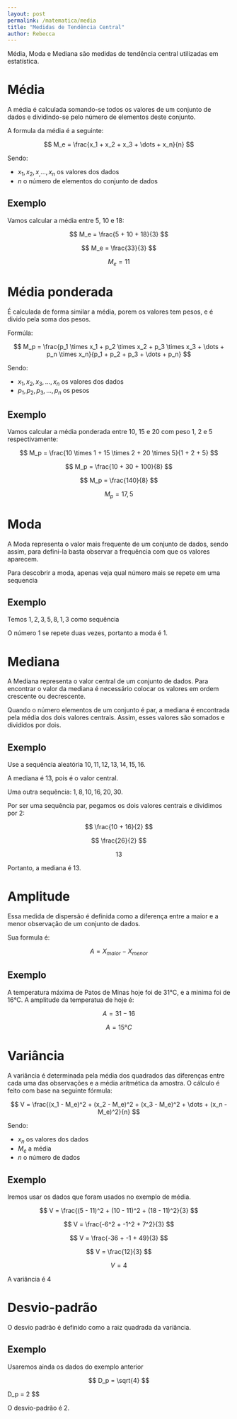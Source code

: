 ```yaml
---
layout: post
permalink: /matematica/media
title: "Medidas de Tendência Central"
author: Rebecca
---
```


Média, Moda e Mediana são medidas de tendência central utilizadas em estatística.

# Média
A média é calculada somando-se todos os valores de um conjunto de dados e dividindo-se pelo número de elementos deste conjunto.

A formula da média é a seguinte:

$$ M_e = \frac{x_1 + x_2 + x_3 + \dots + x_n}{n} $$

Sendo:
- $x_1, x_2, x_, \dots, x_n$ os valores dos dados
- $n$ o número de elementos do conjunto de dados

## Exemplo

Vamos calcular a média entre 5, 10 e 18:

$$ M_e = \frac{5 + 10 + 18}{3} $$

$$ M_e = \frac{33}{3} $$

$$ M_e = 11 $$

# Média ponderada
É calculada de forma similar a média, porem os valores tem pesos, e é divido pela soma dos pesos.

Formúla: 

$$ M_p = \frac{p_1 \times x_1 + p_2 \times x_2 + p_3 \times x_3 + \dots + p_n \times x_n}{p_1 + p_2 + p_3 + \dots + p_n} $$

Sendo:
- $x_1, x_2, x_3, \dots, x_n$ os valores dos dados
- $p_1, p_2, p_3, \dots, p_n$ os pesos


## Exemplo

Vamos calcular a média ponderada entre 10, 15 e 20 com peso 1, 2 e 5 respectivamente:

$$ M_p = \frac{10 \times 1 + 15 \times 2 + 20 \times 5}{1 + 2 + 5} $$

$$ M_p = \frac{10 + 30 + 100}{8} $$

$$ M_p = \frac{140}{8} $$

$$ M_p = 17,5 $$

# Moda
A Moda representa o valor mais frequente de um conjunto de dados, sendo assim, para defini-la basta observar a frequência com que os valores aparecem.

Para descobrir a moda, apenas veja qual número mais se repete em uma sequencia

## Exemplo
Temos $1, 2, 3, 5, 8, 1, 3$ como sequência

O número $1$ se repete duas vezes, portanto a moda é $1$.

# Mediana
A Mediana representa o valor central de um conjunto de dados. Para encontrar o valor da mediana é necessário colocar os valores em ordem crescente ou decrescente.

Quando o número elementos de um conjunto é par, a mediana é encontrada pela média dos dois valores centrais. Assim, esses valores são somados e divididos por dois.

## Exemplo
Use a sequência aleatória $10, 11, 12, 13, 14, 15, 16$.

A mediana é $13$, pois é o valor central.

Uma outra sequência: $1, 8, 10, 16, 20, 30$.

Por ser uma sequência par, pegamos os dois valores centrais e dividimos por 2:

$$ \frac{10 + 16}{2} $$

$$ \frac{26}{2} $$

$$ 13 $$

Portanto, a mediana é 13.

# Amplitude
Essa medida de dispersão é definida como a diferença entre a maior e a menor observação de um conjunto de dados.

Sua formula é:

$$ A = X_{maior} - X_{menor} $$

## Exemplo
A temperatura máxima de Patos de Minas hoje foi de 31°C, e a minima foi de 16°C. A amplitude da temperatua de hoje é:

$$ A = 31 - 16$$

$$ A = 15°C$$

# Variância
A variância é determinada pela média dos quadrados das diferenças entre cada uma das observações e a média aritmética da amostra. O cálculo é feito com base na seguinte fórmula:

$$ V = \frac{(x_1 - M_e)^2 + (x_2 - M_e)^2 + (x_3 - M_e)^2 + \dots + (x_n - M_e)^2}{n} $$

Sendo: 
- $x_n$ os valores dos dados
- $M_e$ a média
- $n$ o número de dados

## Exemplo
Iremos usar os dados que foram usados no exemplo de média.

$$ V = \frac{(5 - 11)^2 + (10 - 11)^2 + (18 - 11)^2}{3} $$

$$ V = \frac{-6^2 + -1^2 + 7^2}{3} $$

$$ V = \frac{-36 + -1 + 49}{3} $$

$$ V = \frac{12}{3} $$

$$ V = 4 $$

A variância é 4

# Desvio-padrão
O desvio padrão é definido como a raiz quadrada da variância. 

## Exemplo
Usaremos ainda os dados do exemplo anterior

$$ D_p = \sqrt{4} $$

$$ $$ D_p = 2 $$

O desvio-padrão é 2.


